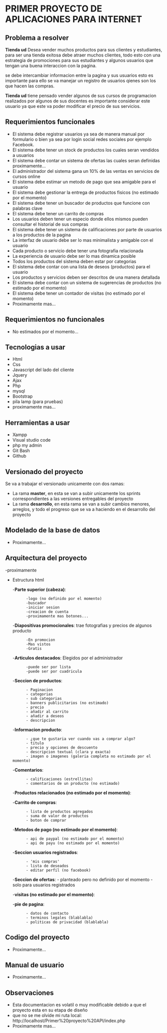 # PRIMER PROYECTO DE APLICACIONES PARA INTERNET


## Problema a resolver
**Tienda ud** Desea vender muchos productos para sus clientes y estudiantes, para ser una tienda exitosa debe atraer muchos clientes, todo esto con una estrategia de promociones para sus estudiantes y algunos usuarios que tengan una buena interaccion con la pagina. 

se debe intercambiar informacion entre la pagina y sus usuarios esto es importante para ello se va manejar un registro de usuarios qienes son los que hacen las compras.

**Tienda ud** tiene pensado vender algunos de sus cursos de programacion realizados por algunos de sus docentes es importante considerar este usuario ya que este va poder modificar el precio de sus servicios.


## Requerimientos funcionales 
- El sistema debe registrar usuarios ya sea de manera manual por formulario o bien ya sea por login social redes sociales por ejemplo Facebook.
- El sistema debe tener un stock de productos los cuales seran vendidos a usuarios 
- El sistema debe contar un sistema de ofertas las cuales seran definidas proximamente...
- El administrador del sistema gana un 10% de las ventas en servicios de cursos online
- El sistema debe estimar un metodo de pago que sea amigable para el usuario
- El sistema debe gestionar la entrega de productos fisicos (no estimado por el momento)
- El sistema debe tener un buscador de productos que funcione con palabras clave
- El sistema debe tener un carrito de compras
- Los usuarios deben tener un especio donde ellos mismos pueden consultar el historial de sus compras 
- El sistema debe tener un sistema de calificaciones por parte de usuarios a los productos de la pagina
- La interfaz de usuario debe ser lo mas minimalista y amigable con el usuario 
- Cada producto o servicio debe tener una fotografia relacionada
- La experiencia de usuario debe ser lo mas dinamica posible
- Todos los productos del sistema deben estar por categorias
- El sistema debe contar con una lista de deseos (productos) para el usuario
- Los productos y servicios deben ser descritos de una manera detallada
- El sistema debe contar con un sistema de sugerencias de productos (no estimado por el momento)
- El sistema debe tener un contador de visitas (no estimado por el momento)
- Proximamente mas...

## Requerimientos no funcionales 
- No estimados por el momento...

## Tecnologias a usar 
- Html
- Css
- Javascript del lado del cliente
- Jquery
- Ajax
- Php
- mysql
- Bootstrap
- pila lamp (para pruebas)
- proximamente mas...


## Herramientas a usar 
- Xampp
- Visual studio code
- php my admin
- Git Bash
- Github

## Versionado del proyecto
Se va a trabajar el versionado unicamente con dos ramas:

- La rama **master**, en esta se van a subir unicamente los sprints correspondientes a las versiones entregables del proyecto
- La rama **desarrollo**, en esta rama se van a subir cambios menores, arreglos, y todo el progreso que se va a haciendo en el desarrollo del proyecto


## Modelado de la base de datos
- Proximamente...


## Arquitectura del proyecto
-proximamente
- Estructura html

    -**Parte superior (cabeza)**: 
            
            -logo (no definido por el momento)
            -buscador
            -iniciar sesion
            -creacion de cuenta
            -proximamente mas botones...

    -**Diapositivas promocionales**:  trae fotografias y precios de algunos producto

            -En promocion
            -Mas vistos
            -Gratis                        
    -**Articulos destacados**: Elegidos por el administrador

            -puede ser por lista
            -puede ser por cuadricula

    -**Seccion de productos**: 

            - Paginacion
            - categorias
            - sub categorias                       
            - banners publicitarios (no estimado)
            - precio
            - añadir al carrito
            - añadir a deseos
            - descripcion

    -**Informacion producto**:             

            - ¿que te gustaria ver cuando vas a comprar algo?
            - titulo            
            - precio y opciones de descuento
            - descripcion textual (clara y exacta)
            - imagen o imagenes (galeria completa no estimado por el momento)            

    -**Comentarios**:         
        
            - calificaciones (estrellitas)
            - comentarios de un producto (no estimado)

    -**Productos relacionados (no estimado por el momento)**:             

    -**Carrito de compras**:             

            - lista de productos agregados
            - suma de valor de productos
            - boton de comprar                     

    -**Metodos de pago (no estimado por el momento)**:         

            - api de paypal (no estimado por el momento)
            - api de payu (no estimado por el momento)           
    -**Seccion usuarios registrados**: 

            - 'mis compras'
            - lista de deseados            
            - editar perfil (no facebook)

    -**Seccion de ofertas**: 
            - planteado pero no definido por el momento
            - solo para usuarios registrados

    -**visitas (no estimado por el momento)**:     
            

    -**pie de pagina**:     

            - datos de contacto
            - terminos legales (blablabla)
            - politicas de privacidad (blablabla)                                    

## Codigo del proyecto 
- Proximamente...
## Manual de usuario
- Proximamente...
## Observaciones
- Esta documentacion es volatil o muy modificable debido a que el proyecto esta en su etapa de diseño
- que no se me olvide mi ruta local: http://localhost/Primer%20proyecto%20API/index.php
- Proximamente mas...